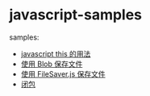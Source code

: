 # javascript-samples

samples:

* [javascript this 的用法](./this_sample.html)
* [使用 Blob 保存文件](./save_file_by_Blob_sample.html)
* [使用 FileSaver.js 保存文件](./save_file_by_FileSaverJS.html)
* [闭包](./closures.html)
